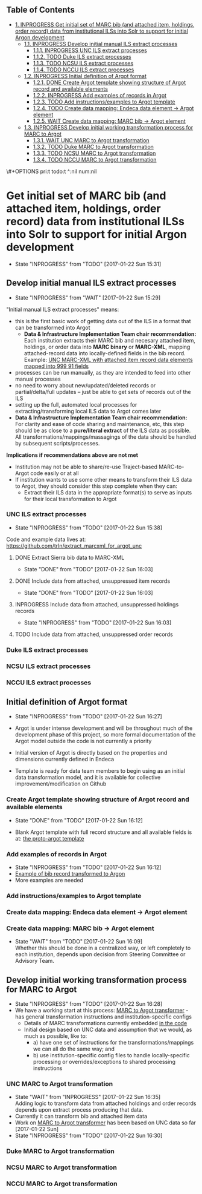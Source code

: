 <div id="table-of-contents">
<h2>Table of Contents</h2>
<div id="text-table-of-contents">
<ul>
<li><a href="#org3732cf7">1. <span class="todo INPROGRESS">INPROGRESS</span> Get initial set of MARC bib (and attached item, holdings, order record) data from institutional ILSs into Solr to support for initial Argon development</a>
<ul>
<li><a href="#org0b21d16">1.1. <span class="todo INPROGRESS">INPROGRESS</span> Develop initial manual ILS extract processes</a>
<ul>
<li><a href="#org109a634">1.1.1. <span class="todo INPROGRESS">INPROGRESS</span> UNC ILS extract processes</a></li>
<li><a href="#orgb435912">1.1.2. <span class="todo TODO">TODO</span> Duke ILS extract processes</a></li>
<li><a href="#org321fc5e">1.1.3. <span class="todo TODO">TODO</span> NCSU ILS extract processes</a></li>
<li><a href="#org6a6be81">1.1.4. <span class="todo TODO">TODO</span> NCCU ILS extract processes</a></li>
</ul>
</li>
<li><a href="#org7a0b957">1.2. <span class="todo INPROGRESS">INPROGRESS</span> Initial definition of Argot format</a>
<ul>
<li><a href="#org64edf02">1.2.1. <span class="done DONE">DONE</span> Create Argot template showing structure of Argot record and available elements</a></li>
<li><a href="#org1827b73">1.2.2. <span class="todo INPROGRESS">INPROGRESS</span> Add examples of records in Argot</a></li>
<li><a href="#org6df0604">1.2.3. <span class="todo TODO">TODO</span> Add instructions/examples to Argot template</a></li>
<li><a href="#orgd2b3b3a">1.2.4. <span class="todo TODO">TODO</span> Create data mapping: Endeca data element -&gt; Argot element</a></li>
<li><a href="#org25d12c1">1.2.5. <span class="todo WAIT">WAIT</span> Create data mapping: MARC bib -&gt; Argot element</a></li>
</ul>
</li>
<li><a href="#orgdcf77b2">1.3. <span class="todo INPROGRESS">INPROGRESS</span> Develop initial working transformation process for MARC to Argot</a>
<ul>
<li><a href="#org652296f">1.3.1. <span class="todo WAIT">WAIT</span> UNC MARC to Argot transformation</a></li>
<li><a href="#org69901bd">1.3.2. <span class="todo TODO">TODO</span> Duke MARC to Argot transformation</a></li>
<li><a href="#orgc2f398c">1.3.3. <span class="todo TODO">TODO</span> NCSU MARC to Argot transformation</a></li>
<li><a href="#org2545e05">1.3.4. <span class="todo TODO">TODO</span> NCCU MARC to Argot transformation</a></li>
</ul>
</li>
</ul>
</li>
</ul>
</div>
</div>
\#+OPTIONS pri:t todo:t ^:nil num:nil


<a id="org3732cf7"></a>

# Get initial set of MARC bib (and attached item, holdings, order record) data from institutional ILSs into Solr to support for initial Argon development

-   State "INPROGRESS" from "TODO"       <span class="timestamp-wrapper"><span class="timestamp">[2017-01-22 Sun 15:31]</span></span>


<a id="org0b21d16"></a>

## Develop initial manual ILS extract processes

-   State "INPROGRESS" from "WAIT"       <span class="timestamp-wrapper"><span class="timestamp">[2017-01-22 Sun 15:29]</span></span>

"Initial manual ILS extract processes" means: 

-   this is the first basic work of getting data out of the ILS in a format that can be transformed into Argot
    -   **Data & Infrastructure Implementation Team chair recommendation:** Each institution extracts their MARC bib and necesary attached item, holdings, or order data into **MARC binary** or **MARC-XML**, mapping attached-record data into locally-defined fields in the bib record. Example: [UNC MARC-XML with attached item record data elements mapped into 999 91 fields](https://github.com/trln/extract_marcxml_for_argot_unc/blob/master/out.xml)
-   processes can be run manually, as they are intended to feed into other manual processes
-   no need to worry about new/updated/deleted records or partial/delta/full updates &#x2013; just be able to get sets of records out of the ILS
-   setting up the full, automated local processes for extracting/transforming local ILS data to Argot comes later
-   **Data & Infrastructure Implementation Team chair recommendation:** For clarity and ease of code sharing and maintenance, etc, this step should be as close to a **pure/literal extract** of the ILS data as possible. All transformations/mappings/massagings of the data should be handled by subsequent scripts/processes.

**Implications if recommendations above are not met**

-   Institution may not be able to share/re-use Traject-based MARC-to-Argot code easily or at all
-   If institution wants to use some other means to transform their ILS data to Argot, they should consider this step complete when they can:
    -   Extract their ILS data in the appropriate format(s) to serve as inputs for their local transformation to Argot


<a id="org109a634"></a>

### UNC ILS extract processes

-   State "INPROGRESS" from "TODO"       <span class="timestamp-wrapper"><span class="timestamp">[2017-01-22 Sun 15:38]</span></span>

Code and example data lives at: <https://github.com/trln/extract_marcxml_for_argot_unc>

1.  DONE Extract Sierra bib data to MARC-XML

    -   State "DONE"       from "TODO"       <span class="timestamp-wrapper"><span class="timestamp">[2017-01-22 Sun 16:03]</span></span>

2.  DONE Include data from attached, unsuppressed item records

    -   State "DONE"       from "TODO"       <span class="timestamp-wrapper"><span class="timestamp">[2017-01-22 Sun 16:03]</span></span>

3.  INPROGRESS Include data from attached, unsuppressed holdings records

    -   State "INPROGRESS" from "TODO"       <span class="timestamp-wrapper"><span class="timestamp">[2017-01-22 Sun 16:03]</span></span>

4.  TODO Include data from attached, unsuppressed order records


<a id="orgb435912"></a>

### Duke ILS extract processes


<a id="org321fc5e"></a>

### NCSU ILS extract processes


<a id="org6a6be81"></a>

### NCCU ILS extract processes


<a id="org7a0b957"></a>

## Initial definition of Argot format

-   State "INPROGRESS" from "TODO"       <span class="timestamp-wrapper"><span class="timestamp">[2017-01-22 Sun 16:27]</span></span>

-   Argot is under intense development and will be throughout much of the development phase of this project, so more formal documentation of the Argot model outside the code is not currently a priority
-   Initial version of Argot is directly based on the properties and dimensions currently defined in Endeca
-   Template is ready for data team members to begin using as an initial data transformation model, and it is available for collective improvement/modification on Github


<a id="org64edf02"></a>

### Create Argot template showing structure of Argot record and available elements

-   State "DONE"       from "TODO"       <span class="timestamp-wrapper"><span class="timestamp">[2017-01-22 Sun 16:12]</span></span>

-   Blank Argot template with full record structure and all available fields is at: [the proto-argot template](https://github.com/trln/proto-argot/blob/master/template.json)


<a id="org1827b73"></a>

### Add examples of records in Argot

-   State "INPROGRESS" from "TODO"       <span class="timestamp-wrapper"><span class="timestamp">[2017-01-22 Sun 16:12]</span></span>
-   [Example of bib record transformed to Argon](https://github.com/trln/proto-argot/blob/master/argot_out.json)
-   More examples are needed


<a id="org6df0604"></a>

### Add instructions/examples to Argot template


<a id="orgd2b3b3a"></a>

### Create data mapping: Endeca data element -> Argot element


<a id="org25d12c1"></a>

### Create data mapping: MARC bib -> Argot element

-   State "WAIT"       from "TODO"       <span class="timestamp-wrapper"><span class="timestamp">[2017-01-22 Sun 16:09] </span></span>   
    Whether this should be done in a centralized way, or left completely to each institution, depends upon decision from Steering Committee or Advisory Team.


<a id="orgdcf77b2"></a>

## Develop initial working transformation process for MARC to Argot

-   State "INPROGRESS" from "TODO"       <span class="timestamp-wrapper"><span class="timestamp">[2017-01-22 Sun 16:28]</span></span>
-   We have a working start at this process: [MARC to Argot transformer](https://github.com/trln/marc-to-argot) - has general transformation instructions and institution-specific configs
    -   Details of MARC transformations currently embedded [in the code](https://github.com/trln/marc-to-argot)
    -   Initial design based on UNC data and assumption that we would, as much as possible, like to:
        -   a) have one set of instructions for the transformations/mappings we can all do the same way; and
        -   b) use institution-specific config files to handle locally-specific processing or overrides/exceptions to shared processing instructions


<a id="org652296f"></a>

### UNC MARC to Argot transformation

-   State "WAIT"       from "INPROGRESS" <span class="timestamp-wrapper"><span class="timestamp">[2017-01-22 Sun 16:35] </span></span>   
    Adding logic to transform data from attached holdings and order records depends upon extract process producing that data.
-   Currently it can transform  bib and attached item data
-   Work on [MARC to Argot transformer](https://github.com/trln/marc-to-argot) has been based on UNC data so far <span class="timestamp-wrapper"><span class="timestamp">[2017-01-22 Sun]</span></span>
-   State "INPROGRESS" from "TODO"       <span class="timestamp-wrapper"><span class="timestamp">[2017-01-22 Sun 16:30]</span></span>


<a id="org69901bd"></a>

### Duke MARC to Argot transformation


<a id="orgc2f398c"></a>

### NCSU MARC to Argot transformation


<a id="org2545e05"></a>

### NCCU MARC to Argot transformation

